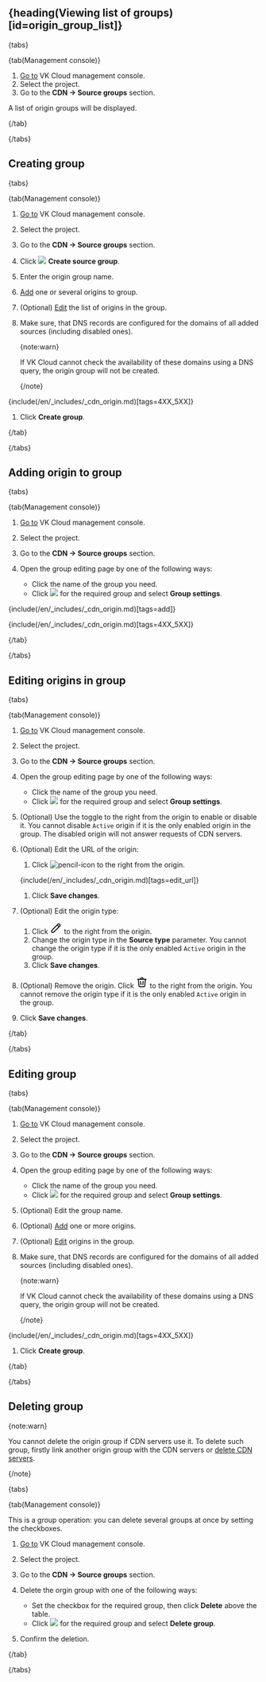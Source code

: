 ## {heading(Viewing list of groups)[id=origin_group_list]}

{tabs}

{tab(Management console)}

1. [Go to](https://msk.cloud.vk.com/app/en/) VK Cloud management console.
1. Select the project.
1. Go to the **CDN → Source groups** section.

A list of origin groups will be displayed.

{/tab}

{/tabs}

## Creating group

{tabs}

{tab(Management console)}

1. [Go to](https://msk.cloud.vk.com/app/en/) VK Cloud management console.
1. Select the project.
1. Go to the **CDN → Source groups** section.
1. Click ![ ](/en/assets/plus-icon.svg "inline") **Create source group**.
1. Enter the origin group name.
1. [Add](#adding_origin_to_group) one or several origins to group.
1. (Optional) [Edit](#editing_origins_in_group) the list of origins in the group.
1. Make sure, that DNS records are configured for the domains of all added sources (including disabled ones).

   {note:warn}

   If VK Cloud cannot check the availability of these domains using a DNS query, the origin group will not be created.

   {/note}

{include(/en/_includes/_cdn_origin.md)[tags=4XX_5XX]}

1. Click **Create group**.

{/tab}

{/tabs}

## Adding origin to group

{tabs}

{tab(Management console)}

1. [Go to](https://msk.cloud.vk.com/app/en/) VK Cloud management console.
1. Select the project.
1. Go to the **CDN → Source groups** section.
1. Open the group editing page by one of the following ways:

   - Click the name of the group you need.
   - Click ![ ](/en/assets/more-icon.svg "inline") for the required group and select **Group settings**.

{include(/en/_includes/_cdn_origin.md)[tags=add]}

{include(/en/_includes/_cdn_origin.md)[tags=4XX_5XX]}

{/tab}

{/tabs}

## Editing origins in group

{tabs}

{tab(Management console)}

1. [Go to](https://msk.cloud.vk.com/app/en/) VK Cloud management console.
1. Select the project.
1. Go to the **CDN → Source groups** section.
1. Open the group editing page by one of the following ways:

   - Click the name of the group you need.
   - Click ![ ](/en/assets/more-icon.svg "inline") for the required group and select **Group settings**.

1. (Optional) Use the toggle to the right from the origin to enable or disable it. You cannot disable `Active` origin if it is the only enabled origin in the group. The disabled origin will not answer requests of CDN servers.

1. (Optional) Edit the URL of the origin:

   1. Click ![pencil-icon](/en/assets/pencil-icon.svg "inline") to the right from the origin.

   {include(/en/_includes/_cdn_origin.md)[tags=edit_url]}

   1. Click **Save changes**.

1. (Optional) Edit the origin type:

   1. Click ![pencil-icon](./assets/pencil-icon.svg "inline") to the right from the origin.
   1. Change the origin type in the **Source type** parameter. You cannot change the origin type if it is the only enabled `Active` origin in the group.
   1. Click **Save changes**.

1. (Optional) Remove the origin. Click ![trash-icon](./assets/trash-icon.svg "inline") to the right from the origin. You cannot remove the origin type if it is the only enabled `Active` origin in the group.

1. Click **Save changes**.

{/tab}

{/tabs}

## Editing group

{tabs}

{tab(Management console)}

1. [Go to](https://msk.cloud.vk.com/app/en/) VK Cloud management console.
1. Select the project.
1. Go to the **CDN → Source groups** section.
1. Open the group editing page by one of the following ways:

   - Click the name of the group you need.
   - Click ![ ](/en/assets/more-icon.svg "inline") for the required group and select **Group settings**.

1. (Optional) Edit the group name.
1. (Optional) [Add](#adding_origin_to_group) one or more origins.
1. (Optional) [Edit](#editing_origins_in_group) origins in the group.
1. Make sure, that DNS records are configured for the domains of all added sources (including disabled ones).

   {note:warn}

   If VK Cloud cannot check the availability of these domains using a DNS query, the origin group will not be created.

   {/note}

{include(/en/_includes/_cdn_origin.md)[tags=4XX_5XX]}

1. Click **Create group**.

{/tab}

{/tabs}

## Deleting group

{note:warn}

You cannot delete the origin group if CDN servers use it. To delete such group, firstly link another origin group with the CDN servers or [delete CDN servers](../delete-resource).

{/note}

{tabs}

{tab(Management console)}

This is a group operation: you can delete several groups at once by setting the checkboxes.

1. [Go to](https://msk.cloud.vk.com/app/en/) VK Cloud management console.
1. Select the project.
1. Go to the **CDN → Source groups** section.
1. Delete the orgin group with one of the following ways:

   - Set the checkbox for the required group, then click **Delete** above the table.
   - Click ![ ](/en/assets/more-icon.svg "inline") for the required group and select **Delete group**.
1. Confirm the deletion.

{/tab}

{/tabs}

